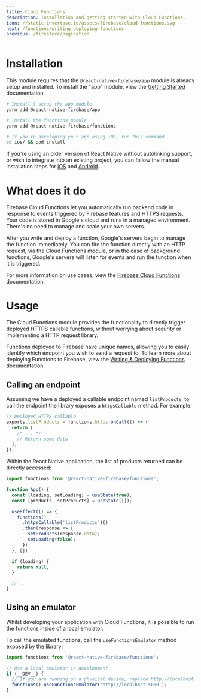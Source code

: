 ```yaml
---
title: Cloud Functions
description: Installation and getting started with Cloud Functions.
icon: //static.invertase.io/assets/firebase/cloud-functions.svg
next: /functions/writing-deploying-functions
previous: /firestore/pagination
---
```


# Installation

This module requires that the `@react-native-firebase/app` module is already setup and installed. To install the "app" module, view the
[Getting Started](/) documentation.

```bash
# Install & setup the app module
yarn add @react-native-firebase/app

# Install the functions module
yarn add @react-native-firebase/functions

# If you're developing your app using iOS, run this command
cd ios/ && pod install
```

If you're using an older version of React Native without autolinking support, or wish to integrate into an existing project,
you can follow the manual installation steps for [iOS](/functions/usage/installation/ios) and [Android](/functions/usage/installation/android).

# What does it do

Firebase Cloud Functions let you automatically run backend code in response to events triggered by Firebase features and
HTTPS requests. Your code is stored in Google's cloud and runs in a managed environment. There's no need to manage and
scale your own servers.

<Youtube id="vr0Gfvp5v1A" />

After you write and deploy a function, Google's servers begin to manage the function immediately. You can fire the function
directly with an HTTP request, via the Cloud Functions module, or in the case of background functions, Google's servers will listen for events and run
the function when it is triggered.

For more information on use cases, view the [Firebase Cloud Functions](https://firebase.google.com/docs/functions/use-cases) documentation.

# Usage

The Cloud Functions module provides the functionality to directly trigger deployed HTTPS callable functions, without worrying
about security or implementing a HTTP request library.

Functions deployed to Firebase have unique names, allowing you to easily identify which endpoint you wish to send a request to.
To learn more about deploying Functions to Firebase, view the [Writing & Deploying Functions](/functions/writing-deploying-functions) documentation.

## Calling an endpoint

Assuming we have a deployed a callable endpoint named `listProducts`, to call the endpoint the library exposes a
`httpsCallable` method. For example:

```js
// Deployed HTTPS callable
exports.listProducts = functions.https.onCall(() => {
  return [
    /* ... */
    // Return some data
  ];
});
```

Within the React Native application, the list of products returned can be directly accessed:

```jsx
import functions from '@react-native-firebase/functions';

function App() {
  const [loading, setLoading] = useState(true);
  const [products, setProducts] = useState([]);

  useEffect(() => {
    functions()
      .httpsCallable('listProducts')()
      .then(response => {
        setProducts(response.data);
        setLoading(false);
      });
  }, []);

  if (loading) {
    return null;
  }

  // ...
}
```

## Using an emulator

Whilst developing your application with Cloud Functions, it is possible to run the functions inside of a local emulator.

To call the emulated functions, call the `useFunctionsEmulator` method exposed by the library:

```js
import functions from '@react-native-firebase/functions';

// Use a local emulator in development
if (__DEV__) {
  // If you are running on a physical device, replace http://localhost with the local ip of your PC. (http://192.168.x.x)
  functions().useFunctionsEmulator('http://localhost:5000');
}
```

